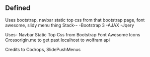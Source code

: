 Defined
-------

Uses bootstrap, navbar static top css from that bootstrap page, font awesome, slidy menu thing
Stack--
-Bootstrap 3
-AJAX
-Jqery

Uses-
Navbar Static Top Css from Bootstrap
Font Awesome Icons
Crossorigin.me to get past localhost
to wolfram api

Credits to Codrops, SlidePushMenus
